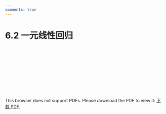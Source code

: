 ```yaml
---
comments: true
---
```

# 6.2 一元线性回归

<object data="https://eanyang7.github.io/Probability-and-Statistics/assets/6/6.2.pdf" type="application/pdf" width="700px" height="700px">
    <embed src="https://eanyang7.github.io/Probability-and-Statistics/assets/6/6.2.pdf">
        <p>This browser does not support PDFs. Please download the PDF to view it: <a href="https://eanyang7.github.io/Probability-and-Statistics/assets/6/6.2.pdf">下载 PDF</a>.</p>
    </embed>
</object>
